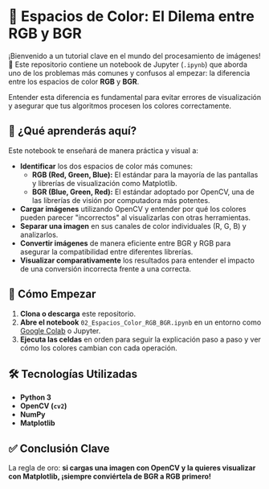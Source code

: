 # 🎨 Espacios de Color: El Dilema entre RGB y BGR

¡Bienvenido a un tutorial clave en el mundo del procesamiento de imágenes! 🚀 Este repositorio contiene un notebook de Jupyter (`.ipynb`) que aborda uno de los problemas más comunes y confusos al empezar: la diferencia entre los espacios de color **RGB** y **BGR**.

Entender esta diferencia es fundamental para evitar errores de visualización y asegurar que tus algoritmos procesen los colores correctamente.

## 🧠 ¿Qué aprenderás aquí?

Este notebook te enseñará de manera práctica y visual a:

* **Identificar** los dos espacios de color más comunes:
    * **RGB (Red, Green, Blue):** El estándar para la mayoría de las pantallas y librerías de visualización como Matplotlib.
    * **BGR (Blue, Green, Red):** El estándar adoptado por OpenCV, una de las librerías de visión por computadora más potentes.
* **Cargar imágenes** utilizando OpenCV y entender por qué los colores pueden parecer "incorrectos" al visualizarlas con otras herramientas.
* **Separar una imagen** en sus canales de color individuales (R, G, B) y analizarlos.
* **Convertir imágenes** de manera eficiente entre BGR y RGB para asegurar la compatibilidad entre diferentes librerías.
* **Visualizar comparativamente** los resultados para entender el impacto de una conversión incorrecta frente a una correcta.

## 🚀 Cómo Empezar

1.  **Clona o descarga** este repositorio.
2.  **Abre el notebook** `02_Espacios_Color_RGB_BGR.ipynb` en un entorno como [Google Colab](https://colab.research.google.com/) o Jupyter.
3.  **Ejecuta las celdas** en orden para seguir la explicación paso a paso y ver cómo los colores cambian con cada operación.

## 🛠️ Tecnologías Utilizadas

* **Python 3**
* **OpenCV (`cv2`)**
* **NumPy**
* **Matplotlib**

## ✅ Conclusión Clave

La regla de oro: **si cargas una imagen con OpenCV y la quieres visualizar con Matplotlib, ¡siempre conviértela de BGR a RGB primero!**